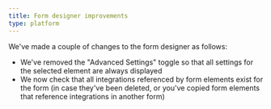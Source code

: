 ```yaml
---
title: Form designer improvements
type: platform
---
```


We've made a couple of changes to the form designer as follows:

* We've removed the "Advanced Settings" toggle so that all settings for the selected element are always displayed
* We now check that all integrations referenced by form elements exist for the form (in case they've been deleted, or you've copied form elements that reference integrations in another form)